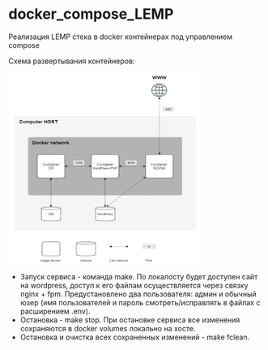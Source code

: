 # docker_compose_LEMP
Реализация LEMP стека в docker контейнерах под управлением compose

Схема развертывания контейнеров:

<img align="center" height="380" width="380" src="./containers_interaction.png" alt="Data store structure" />

- Запуск сервиса - команда make. 
  По локалосту будет доступен сайт на wordpress, доступ к его файлам осуществляется через связку nginx + fpm. Предустановлено два пользователя: админ и обычный юзер (имя пользователей и пароль смотреть/исправлять в файлах с расширением .env).
- Остановка - make stop. При остановке сервиса все изменения сохраняются в docker volumes локально на хосте.
- Остановка и очистка всех сохраненных изменений - make fclean.
